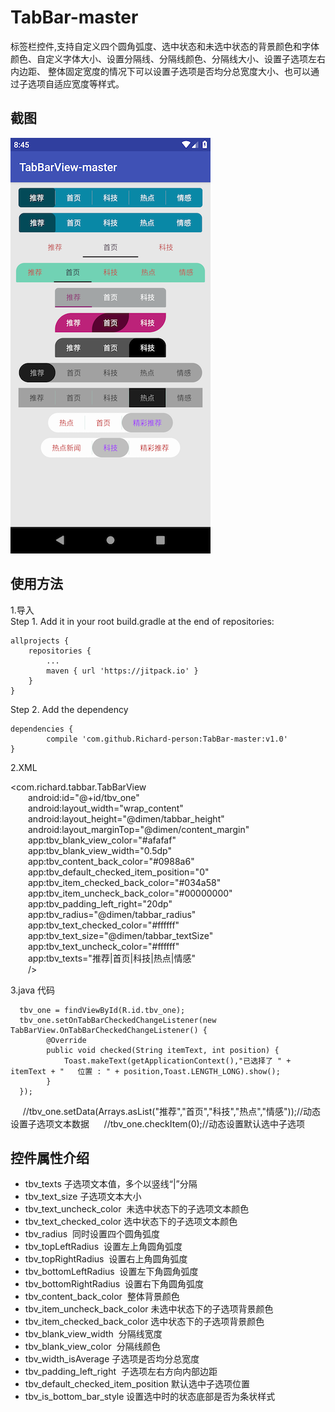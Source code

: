 # TabBar-master
标签栏控件,支持自定义四个圆角弧度、选中状态和未选中状态的背景颜色和字体颜色、自定义字体大小、设置分隔线、分隔线颜色、分隔线大小、设置子选项左右内边距、
整体固定宽度的情况下可以设置子选项是否均分总宽度大小、也可以通过子选项自适应宽度等样式。

截图
-------
![](https://github.com/Richard-person/TabBar-master/blob/master/screenshot/example1.png)

使用方法
-------
1.导入<br>
 Step 1. Add it in your root build.gradle at the end of repositories:
 
	allprojects {
		repositories {
			...
			maven { url 'https://jitpack.io' }
		}
	}
Step 2. Add the dependency

	dependencies {
	        compile 'com.github.Richard-person:TabBar-master:v1.0'
	}

2.XML<br> 

<com.richard.tabbar.TabBarView<br> 
&emsp;&emsp;android:id="@+id/tbv_one"<br> 
&emsp;&emsp;android:layout_width="wrap_content"<br> 
&emsp;&emsp;android:layout_height="@dimen/tabbar_height"<br> 
&emsp;&emsp;android:layout_marginTop="@dimen/content_margin"<br> 
&emsp;&emsp;app:tbv_blank_view_color="#afafaf"<br> 
&emsp;&emsp;app:tbv_blank_view_width="0.5dp"<br> 
&emsp;&emsp;app:tbv_content_back_color="#0988a6"<br> 
&emsp;&emsp;app:tbv_default_checked_item_position="0"<br> 
&emsp;&emsp;app:tbv_item_checked_back_color="#034a58"<br> 
&emsp;&emsp;app:tbv_item_uncheck_back_color="#00000000"<br> 
&emsp;&emsp;app:tbv_padding_left_right="20dp"<br> 
&emsp;&emsp;app:tbv_radius="@dimen/tabbar_radius"<br> 
&emsp;&emsp;app:tbv_text_checked_color="#ffffff"<br> 
&emsp;&emsp;app:tbv_text_size="@dimen/tabbar_textSize"<br> 
&emsp;&emsp;app:tbv_text_uncheck_color="#ffffff"<br> 
&emsp;&emsp;app:tbv_texts="推荐|首页|科技|热点|情感"<br> 
&emsp;&emsp;/>
       
3.java 代码<br>

      tbv_one = findViewById(R.id.tbv_one);
      tbv_one.setOnTabBarCheckedChangeListener(new TabBarView.OnTabBarCheckedChangeListener() {
            @Override
            public void checked(String itemText, int position) {
                Toast.makeText(getApplicationContext(),"已选择了 " + itemText + "   位置 : " + position,Toast.LENGTH_LONG).show();
            }
      });
      //tbv_one.setData(Arrays.asList("推荐","首页","科技","热点","情感"));//动态设置子选项文本数据
      //tbv_one.checkItem(0);//动态设置默认选中子选项

控件属性介绍
-------
* tbv_texts 子选项文本值，多个以竖线“|”分隔
* tbv_text_size 子选项文本大小
* tbv_text_uncheck_color  未选中状态下的子选项文本颜色
* tbv_text_checked_color  选中状态下的子选项文本颜色
* tbv_radius  同时设置四个圆角弧度
* tbv_topLeftRadius  设置左上角圆角弧度
* tbv_topRightRadius  设置右上角圆角弧度
* tbv_bottomLeftRadius  设置左下角圆角弧度
* tbv_bottomRightRadius  设置右下角圆角弧度
* tbv_content_back_color  整体背景颜色
* tbv_item_uncheck_back_color 未选中状态下的子选项背景颜色
* tbv_item_checked_back_color 选中状态下的子选项背景颜色
* tbv_blank_view_width  分隔线宽度
* tbv_blank_view_color  分隔线颜色
* tbv_width_isAverage 子选项是否均分总宽度
* tbv_padding_left_right  子选项左右方向内部边距
* tbv_default_checked_item_position 默认选中子选项位置
* tbv_is_bottom_bar_style 设置选中时的状态底部是否为条状样式
